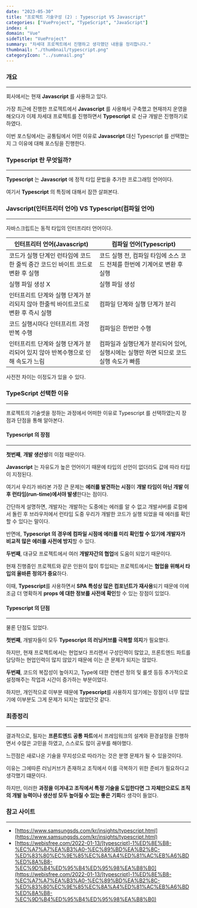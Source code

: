 ```yaml
---
date: "2023-05-30"
title: "프로젝트 기술구성 (2) : Typescript VS Javascript"
categories: ["VueProject", "TypeScript", "JavaScript"]
index: 4
domain: "Vue"
sideTitle: "VueProject"
summary: "차세대 프로젝트에서 진행하고 생각했던 내용을 정리합니다."
thumbnail: "./thumbnail/typescript.png"
categoryIcon: "../sumnail.png"
---
```


### 개요
---

회사에서는 현재 **Javascript** 를 사용하고 있다.

가장 최근에 진행한 프로젝트에서 **Javascript** 를 사용해서 구축했고 현재까지 운영을 해오다가 이제 차세대 프로젝트를 진행하면서 **Typescript** 로 신규 개발은 진행하기로 하였다.

이번 포스팅에서는 공통팀에서 어떤 이유로 **Javascript** 대신 Typescript 를 선택했는지 그 이유에 대해 포스팅을 진행한다.

###  Typescript 란 무엇일까?
---

**Typescript** 는 **Javascript** 에 정적 타입 문법을 추가한 프로그래밍 언어이다.

여기서 **Typescript** 의 특징에 대해서 잠깐 살펴본다.


### Javscript(인터프리터 언어) VS Typescript(컴파일 언어)
---

자바스크립트는 동적 타입의 인터프리터 언어이다.

|인터프리터 언어(Javascript)|컴파일 언어(Typescript)|
|------------------------|-----------|
|코드가 실행 단계인 런타임에 코드 한 줄씩 중간 코드인 바이트 코드로 변환 후 실행                     |코드 실행 전, 컴파일 타임에 소스 코드 전체를 한번에 기계어로 변환 후 실행|
|실행 파일 생성 X                     |실행 파일 생성    | 
|인터프리트 단계와 실행 단계가 분리되지 않아 한줄씩 바이트코드로 변환 후 즉시 실행                     |컴파일 단계와 실행 단계가 분리    | 
|코드 실행시마다 인터프리트 과정 반복 수행                     |컴파일은 한번만 수행    | 
|인터프리트 단계와 실행 단계가 분리되어 있지 않아 반복수행으로 인해 속도가 느림                  |컴파일과 실행단계가 분리되어 있어, 실행시에는 실행만 하면 되므로 코드 실행 속도가 빠름    | 

사전전 차이는 이정도가 있을 수 있다.

### TypeScript 선택한 이유
---

프로젝트의 기술셋을 정하는 과정에서 어떠한 이유로 Typescript 를 선택하였는지 장점과 단점을 통해 알아본다.

#### Typescript 의 장점
---

**첫번째**, **개발 생산성**의 이점 때문이다.

**Javascript** 는 자유도가 높은 언어이기 때문에 타입의 선언이 없더라도 값에 따라 타입이 지정된다. 

여기서 우리가 바라본 가장 큰 문제는 **에러를 발견하는 시점**이 **개발 타임이 아닌 개발 이후 런타임(run-time)에서야 발생**한다는 점이다.

간단하게 설명하면, 개발자는 개발하는 도중에는 에러를 알 수 없고 개발서버를 로컬에서 돌린 후 브라우저에서 런타임 도중 우리가 개발한 코드가 실행 되었을 때 에러를 확인할 수 있다는 말이다.

반면에, **Typescript 의 경우에 컴파일 시점에 에러를 미리 확인할 수 있기에 개발자가 비교적 많은 에러를 사전에 방지**할 수 있다.

**두번째**, 대규모 프로젝트에서 여러 **개발자간의 협업**에 도움이 되었기 때문이다.

현재 진행중인 프로젝트와 같은 인원이 많이 투입되는 프로젝트에서는 **협업을 위해서 타입의 올바른 정의가 중요**하다.

이때, **Typescript**를 사용하면서 **SPA 특성상 많은 컴포넌트가 재사용**되기 때문에 이에 조금 더 명확하게 **props 에 대한 정보를 사전에 확인**할 수 있는 장점이 있었다.

#### Typescript 의 단점
---

물론 단점도 있었다.

**첫번째**, 개발자들이 모두 **Typescript 의 러닝커브를 극복할 의지**가 필요했다.

하지만, 현재 프로젝트에서는 현업보다 프리렌서 구성인력이 많았고, 프론트엔드 파트를 담당하는 현업인력이 많지 않았기 때문에 이는 큰 문제가 되지는 않았다.

**두번쨰**, 코드의 복잡성이 높아지고, Type에 대한 컨벤션 정의 및 룰셋 등등 추가적으로 설정해주는 작업과 시간이 증가하는 부분이었다.

하지만, 개인적으로 이부분 때문에 **Typescript**를 사용하지 않기에는 장점이 너무 많았기에 이부분도 그게 문제가 되지는 않았던것 같다.

### 최종정리
---

결과적으로, 필자는 **프론트엔드 공통 파트**에서 프레임워크의 설계와 환경설정을 진행하면서 수많은 고민을 하였고, 스스로도 많이 공부를 해야했다.

느낀점은 새로나온 기술을 무지성으로 따라가는 것은 분명 문제가 될 수 있을것이다.

이유는 그에따른 러닝커브가 존재하고 조직에서 이를 극복하기 위한 준비가 필요하다고 생각했기 떄문이다.

하지만, 이러한 **과정을 이겨내고 조직에서 특정 기술을 도입한다면 그 자체만으로도 조직의 개발 능력이나 생산성 모두 높아질 수 있는 좋은 기회**라 생각이 들었다.

### 참고 사이트
---

- [https://www.samsungsds.com/kr/insights/typescript.html](https://www.samsungsds.com/kr/insights/typescript.html)
- [https://webisfree.com/2022-01-13/[typescript]-1%ED%8E%B8-%EC%A7%A7%EA%B3%A0-%EC%89%BD%EA%B2%8C-%ED%83%80%EC%9E%85%EC%8A%A4%ED%81%AC%EB%A6%BD%ED%8A%B8-%EC%9D%B4%ED%95%B4%ED%95%98%EA%B8%B0](https://webisfree.com/2022-01-13/[typescript]-1%ED%8E%B8-%EC%A7%A7%EA%B3%A0-%EC%89%BD%EA%B2%8C-%ED%83%80%EC%9E%85%EC%8A%A4%ED%81%AC%EB%A6%BD%ED%8A%B8-%EC%9D%B4%ED%95%B4%ED%95%98%EA%B8%B0)